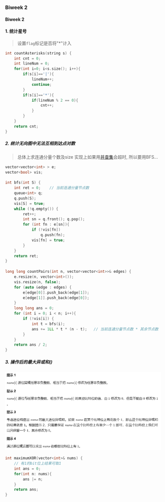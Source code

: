 ### Biweek 2

#### Biweek 2

#### 1. 统计星号

> 设置`flag`标记是否将"*"计入
```CPP
int countAsterisks(string s) {
    int cnt = 0;
    int lineNum = 0;
    for(int i=0; i<s.size(); i++){
        if(s[i]=='|'){
            lineNum++;
            continue;
        }
        if(s[i]=='*'){
            if(lineNum % 2 == 0){
                cnt++;
            }
        }
    }
    return cnt;
}
```



##### 2. 统计无向图中无法互相到达点对数
> 总体上求连通分量个数及size
> 实现上如果用[并查集](../markdown/%E4%B8%93%E9%A2%98%20-%20%E5%B9%B6%E6%9F%A5%E9%9B%86.md)会超时, 所以要用BFS...

```CPP
vector<vector<int> > e;
vector<bool> vis;

int bfs(int S) {
    int ret = 0;    // 当前连通分量节点数
    queue<int> q;
    q.push(S);
    vis[S] = true;
    while (!q.empty()) {
        ret++;
        int sn = q.front(); q.pop();
        for (int fn : e[sn]){
            if (!vis[fn]) 
                q.push(fn);
            vis[fn] = true;
        }
    }
    return ret;
}

long long countPairs(int n, vector<vector<int>>& edges) {
    e.resize(n, vector<int>());
    vis.resize(n, false);
    for (auto &edge : edges) {
        e[edge[0]].push_back(edge[1]);
        e[edge[1]].push_back(edge[0]);
    }
    long long ans = 0;
    for (int i = 0; i < n; i++){
        if (!vis[i]) {
            int t = bfs(i);
            ans += 1LL * t * (n - t);   // 当前连通分量节点数 * 其余节点数
        }
    }
    return ans / 2;
}
```



##### 3. 操作后的最大异或和()

![LC6105](../appendix/LC6105.png)

```CPP
int maximumXOR(vector<int>& nums) {
    // 有1的bit位上结果可取1
    int ans = 0;
    for(int n: nums){
        ans |= n;
    }
    return ans;
}
```